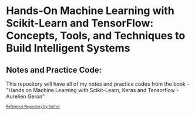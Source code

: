 # Hands-On Machine Learning with Scikit-Learn and TensorFlow: Concepts, Tools, and Techniques to Build Intelligent Systems
## Notes and Practice Code: 
 This repository will have all of my notes and practice codes from the book - "Hands on Machine Learning with Scikit-Learn, Keras and Tensorflow - Aurelien Geron" 


<sub><sup><a href="https://github.com/ageron/handson-ml2">Reference Repository by Author</a></sup></sub>

